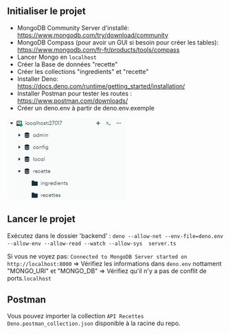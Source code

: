 ## Initialiser le projet

- MongoDB Community Server d'installé:  https://www.mongodb.com/try/download/community
- MongoDB Compass (pour avoir un GUI si besoin pour créer les tables): https://www.mongodb.com/fr-fr/products/tools/compass
- Lancer Mongo en `localhost`
- Créer la Base de données "recette"
- Créer les collections "ingredients" et "recette"
- Installer Deno: https://docs.deno.com/runtime/getting_started/installation/
- Installer Postman pour tester les routes : https://www.postman.com/downloads/
- Créer un deno.env à partir de deno.env.exemple
  
![alt text](./public/image.png)

## Lancer le projet
Exécutez dans le dossier 'backend' : `deno --allow-net --env-file=deno.env --allow-env --allow-read --watch --allow-sys  server.ts`

Si vous ne voyez pas: `Connected to MongoDB
Server started on http://localhost:8000`
=> Vérifiez les informations dans `deno.env` nottament "MONGO_URI" et "MONGO_DB"
=> Vérifiez qu'il n'y a pas de conflit de ports.`localhost`

## Postman

Vous pouvez importer la collection `API Recettes Deno.postman_collection.json` disponible à la racine du repo.